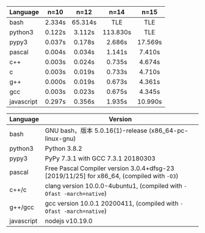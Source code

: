 | Language   | n=10 | n=12  |  n=14  | n=15 |
| ---------- | :----: | :-----: | :------: | :-----: |
| bash       | 2.334s | 65.314s |   TLE    |   TLE   |
| python3    | 0.122s | 3.112s  | 113.830s |   TLE   |
| pypy3      | 0.037s | 0.178s  |  2.686s  | 17.569s |
| pascal     | 0.004s | 0.034s  |  1.141s  | 7.410s  |
| c++        | 0.003s | 0.024s  |  0.735s  | 4.674s  |
| c          | 0.003s | 0.019s  |  0.733s  | 4.710s  |
| g++        | 0.000s | 0.019s  |  0.673s  | 4.361s  |
| gcc        | 0.003s | 0.023s  |  0.675s  | 4.345s  |
| javascript | 0.297s | 0.356s  |  1.935s  | 10.990s |



| Language   | Version                                                      |
| ---------- | ------------------------------------------------------------ |
| bash       | GNU bash，版本 5.0.16(1)-release (x86_64-pc-linux-gnu)       |
| python3    | Python 3.8.2                                                 |
| pypy3      | PyPy 7.3.1 with GCC 7.3.1 20180303                          |
| pascal     | Free Pascal Compiler version 3.0.4+dfsg-23 [2019/11/25] for x86_64, (compiled with `-O3`) |
| c++/c      | clang version 10.0.0-4ubuntu1, (compiled with `-Ofast -march=native`)   |
| g++/gcc    | gcc version 10.0.1 20200411, (compiled with `-Ofast -march=native`) |
| javascript | nodejs v10.19.0                                               |

